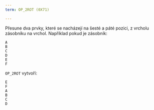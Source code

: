 ```yaml
---
term: OP_2ROT (0X71)

---
```

Přesune dva prvky, které se nacházejí na šesté a páté pozici, z vrcholu zásobníku na vrchol. Například pokud je zásobník:

```text
A
B
C
D
E
F
```

`OP_2ROT` vytvoří:

```text
E
F
A
B
C
D
```